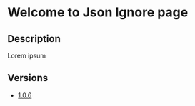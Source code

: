 # Welcome to Json Ignore page

## Description
Lorem ipsum

## Versions
* [1.0.6](1.0.6/README.md)



